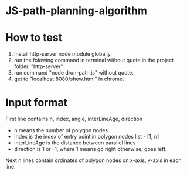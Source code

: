 # JS-path-planning-algorithm
# How to test
1) install http-server node module globally.
2) run the folowing command in terminal without quote in the project folder.
    "http-server"
3) run command "node dron-path.js" without quote.
4) get to "localhost:8080/show.html" in chrome.

# Input format
First line contains n, index, angle, interLineAge, direction

- n means the number of polygon nodes.
- index is the index of entry point in polygon nodes list - [1, n]
- interLineAge is the distance between parallel lines
- direction is 1 or -1, where 1 means go right otherwise, goes left.

Next n lines contain ordinates of polygon nodes on x-axis, y-axis in each line.
